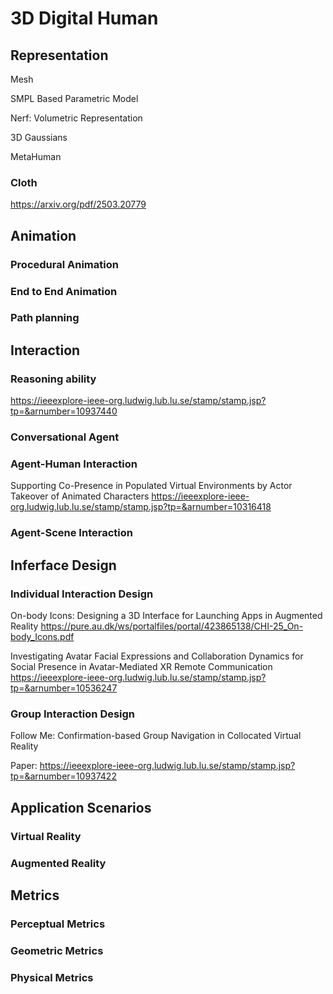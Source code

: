 # 3D Digital Human

## Representation
Mesh

SMPL Based Parametric Model

Nerf: Volumetric Representation

3D Gaussians

MetaHuman

### Cloth
https://arxiv.org/pdf/2503.20779


## Animation

### Procedural Animation


### End to End Animation


### Path planning


## Interaction

### Reasoning ability
https://ieeexplore-ieee-org.ludwig.lub.lu.se/stamp/stamp.jsp?tp=&arnumber=10937440

### Conversational Agent


### Agent-Human Interaction
Supporting Co-Presence in Populated Virtual Environments by Actor
Takeover of Animated Characters
https://ieeexplore-ieee-org.ludwig.lub.lu.se/stamp/stamp.jsp?tp=&arnumber=10316418

### Agent-Scene Interaction


## Inferface Design

### Individual Interaction Design
On-body Icons: Designing a 3D Interface for Launching Apps in
Augmented Reality
https://pure.au.dk/ws/portalfiles/portal/423865138/CHI-25_On-body_Icons.pdf


Investigating Avatar Facial Expressions and Collaboration Dynamics
for Social Presence in Avatar-Mediated XR Remote Communication
https://ieeexplore-ieee-org.ludwig.lub.lu.se/stamp/stamp.jsp?tp=&arnumber=10536247

### Group Interaction Design
Follow Me: Confirmation-based Group Navigation in Collocated Virtual
Reality

Paper: https://ieeexplore-ieee-org.ludwig.lub.lu.se/stamp/stamp.jsp?tp=&arnumber=10937422



## Application Scenarios

### Virtual Reality


### Augmented Reality

## Metrics
### Perceptual Metrics
### Geometric Metrics
### Physical Metrics
